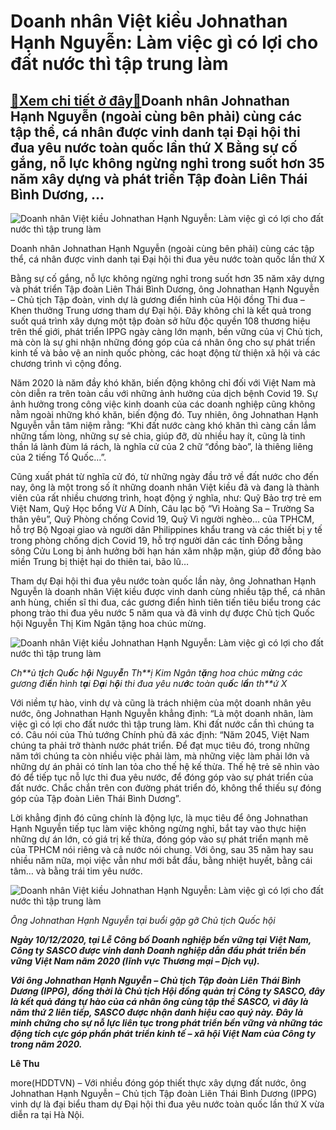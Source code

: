 Doanh nhân Việt kiều Johnathan Hạnh Nguyễn: Làm việc gì có lợi cho đất nước thì tập trung làm
=============================================================================================

[:gift:Xem chi tiết ở đây:gift:](https://hddtvn.com/doanh-nhan-viet-kieu-johnathan-hanh-nguyen-lam-viec-gi-co-loi-cho-dat-nuoc-thi-tap-trung-lam/)Doanh nhân Johnathan Hạnh Nguyễn (ngoài cùng bên phải) cùng các tập thể, cá nhân được vinh danh tại Đại hội thi đua yêu nước toàn quốc lần thứ X Bằng sự cố gắng, nỗ lực không ngừng nghỉ trong suốt hơn 35 năm xây dựng và phát triển Tập đoàn Liên Thái Bình Dương, …
-----------------------------------------------------------------------------------------------------------------------------------------------------------------------------------------------------------------------------------------------------------------------





![Doanh nhân Việt kiều Johnathan Hạnh Nguyễn: Làm việc gì có lợi cho đất nước thì tập trung làm](https://hddtvn.com/wp-content/uploads/2021/01/1713_Ynh_1_1.jpg "Doanh nhân Việt kiều Johnathan Hạnh Nguyễn: Làm việc gì có lợi cho đất nước thì tập trung làm")


Doanh nhân Johnathan Hạnh Nguyễn (ngoài cùng bên phải) cùng các tập thể, cá nhân được vinh danh tại Đại hội thi đua yêu nước toàn quốc lần thứ X



Bằng sự cố gắng, nỗ lực không ngừng nghỉ trong suốt hơn 35 năm xây dựng và phát triển Tập đoàn Liên Thái Bình Dương, ông Johnathan Hạnh Nguyễn – Chủ tịch Tập đoàn, vinh dự là gương điển hình của Hội đồng Thi đua – Khen thưởng Trung ương tham dự Đại hội. Đây không chỉ là kết quả trong suốt quá trình xây dựng một tập đoàn sở hữu độc quyền 108 thương hiệu trên thế giới, phát triển IPPG ngày càng lớn mạnh, bền vững của vị Chủ tịch, mà còn là sự ghi nhận những đóng góp của cá nhân ông cho sự phát triển kinh tế và bảo vệ an ninh quốc phòng, các hoạt động từ thiện xã hội và các chương trình vì cộng đồng.


Năm 2020 là năm đầy khó khăn, biến động không chỉ đối với Việt Nam mà còn diễn ra trên toàn cầu với những ảnh hưởng của dịch bệnh Covid 19. Sự ảnh hưởng trong công việc kinh doanh của các doanh nghiệp cũng không nằm ngoài những khó khăn, biến động đó. Tuy nhiên, ông Johnathan Hạnh Nguyễn vẫn tâm niệm rằng: “Khi đất nước càng khó khăn thì càng cần lắm những tấm lòng, những sự sẻ chia, giúp đỡ, dù nhiều hay ít, cũng là tinh thần lá lành đùm lá rách, là nghĩa cử của 2 chữ “đồng bào”, là thiêng liêng của 2 tiếng Tổ Quốc…”.


Cũng xuất phát từ nghĩa cử đó, từ những ngày đầu trở về đất nước cho đến nay, ông là một trong số ít những doanh nhân Việt kiều đã và đang là thành viên của rất nhiều chương trình, hoạt động ý nghĩa, như: Quỹ Bảo trợ trẻ em Việt Nam, Quỹ Học bổng Vừ A Dính, Câu lạc bộ “Vì Hoàng Sa – Trường Sa thân yêu”, Quỹ Phòng chống Covid 19, Quỹ Vì người nghèo… của TPHCM, hỗ trợ Bộ Ngoại giao và người dân Philippines khẩu trang và các thiết bị y tế trong phòng chống dịch Covid 19, hỗ trợ người dân các tỉnh Đồng bằng sông Cửu Long bị ảnh hưởng bởi hạn hán xâm nhập mặn, giúp đỡ đồng bào miền Trung bị thiệt hại do thiên tai, bão lũ…


Tham dự Đại hội thi đua yêu nước toàn quốc lần này, ông Johnathan Hạnh Nguyễn là doanh nhân Việt kiều được vinh danh cùng nhiều tập thể, cá nhân anh hùng, chiến sĩ thi đua, các gương điển hình tiên tiến tiêu biểu trong các phong trào thi đua yêu nước 5 năm qua và đã vinh dự được Chủ tịch Quốc hội Nguyễn Thị Kim Ngân tặng hoa chúc mừng.





![Doanh nhân Việt kiều Johnathan Hạnh Nguyễn: Làm việc gì có lợi cho đất nước thì tập trung làm](https://hddtvn.com/wp-content/uploads/2021/01/4751_Ynh_2.jpg "Doanh nhân Việt kiều Johnathan Hạnh Nguyễn: Làm việc gì có lợi cho đất nước thì tập trung làm")



*Ch**ủ* *t**ị**ch Qu**ố**c h**ộ**i Nguy**ễ**n Th**ị* *Kim Ngân t**ặ**ng hoa chúc m**ừ**ng các gương đi**ể**n hình t**ạ**i Đ**ạ**i h**ộ**i thi đua yêu nư**ớ**c toàn qu**ố**c l**ầ**n th**ứ* *X*






Với niềm tự hào, vinh dự và cũng là trách nhiệm của một doanh nhân yêu nước, ông Johnathan Hạnh Nguyễn khẳng định: “Là một doanh nhân, làm việc gì có lợi cho đất nước thì tập trung làm. Khi đất nước cần thì chúng ta có. Câu nói của Thủ tướng Chính phủ đã xác định: “Năm 2045, Việt Nam chúng ta phải trở thành nước phát triển. Để đạt mục tiêu đó, trong những năm tới chúng ta còn nhiều việc phải làm, mà những việc làm phải lớn và những dự án phải có tính lan tỏa cho thế hệ kế thừa. Thế hệ trẻ sẽ nhìn vào đó để tiếp tục nỗ lực thi đua yêu nước, để đóng góp vào sự phát triển của đất nước. Chắc chắn trên con đường phát triển đó, không thể thiếu sự đóng góp của Tập đoàn Liên Thái Bình Dương”.


Lời khẳng định đó cũng chính là động lực, là mục tiêu để ông Johnathan Hạnh Nguyễn tiếp tục làm việc không ngừng nghỉ, bắt tay vào thực hiện những dự án lớn, có giá trị kế thừa, đóng góp vào sự phát triển mạnh mẽ của TPHCM nói riêng và cả nước nói chung. Với ông, sau 35 năm hay sau nhiều năm nữa, mọi việc vẫn như mới bắt đầu, bằng nhiệt huyết, bằng cái tâm… và bằng trái tim yêu nước.





![Doanh nhân Việt kiều Johnathan Hạnh Nguyễn: Làm việc gì có lợi cho đất nước thì tập trung làm](https://hddtvn.com/wp-content/uploads/2021/01/5100_Ynh_3.jpg "Doanh nhân Việt kiều Johnathan Hạnh Nguyễn: Làm việc gì có lợi cho đất nước thì tập trung làm")



*Ông Johnathan Hạnh Nguyễn tại buổi gặp gỡ Chủ tịch Quốc hội*










***Ngày 10/12/2020, tại Lễ Công bố Doanh nghiệp bền vững tại Việt Nam, Công ty SASCO được vinh danh Doanh nghiệp dẫn đầu phát triển bền vững Việt Nam năm 2020 (lĩnh vực Thương mại – Dịch vụ).***


***Với ông Johnathan Hạnh Nguyễn – Chủ tịch Tập đoàn Liên Thái Bình Dương (IPPG), đồng thời là Chủ tịch Hội đồng quản trị Công ty SASCO, đây là kết quả đáng tự hào của cá nhân ông cùng tập thể SASCO, vì đây là năm thứ 2 liên tiếp, SASCO được nhận danh hiệu cao quý này. Đây là minh chứng cho sự nỗ lực liên tục trong phát triển bền vững và những tác động tích cực góp phần phát triển kinh tế – xã hội Việt Nam của Công ty trong năm 2020.***







**Lê Thu**



more(HDDTVN) – Với nhiều đóng góp thiết thực xây dựng đất nước, ông Johnathan Hạnh Nguyễn – Chủ tịch Tập đoàn Liên Thái Bình Dương (IPPG) vinh dự là đại biểu tham dự Đại hội thi đua yêu nước toàn quốc lần thứ X vừa diễn ra tại Hà Nội.

